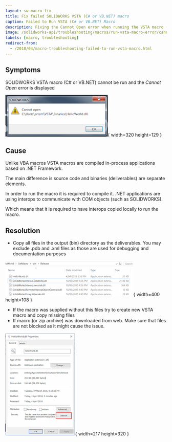 ```yaml
---
layout: sw-macro-fix
title: Fix failed SOLIDWORKS VSTA (C# or VB.NET) macro
caption: Failed to Run VSTA (C# or VB.NET) Macro
description: Fixing the Cannot Open error when running the VSTA macro (C# or VB.NET)
image: /solidworks-api/troubleshooting/macros/run-vsta-macro-error/cannot-open-vsta-macro.png
labels: [macro, troubleshooting]
redirect-from:
  - /2018/04/macro-troubleshooting-failed-to-run-vsta-macro.html
---
```

## Symptoms

SOLIDWORKS VSTA macro (C# or VB.NET) cannot be run and the *Cannot Open* error is displayed  

![Error displayed when running VSTA macro](cannot-open-vsta-macro.png){ width=320 height=129 }

## Cause

Unlike VBA macros VSTA macros are compiled in-process applications based on .NET Framework.

The main difference is source code and binaries (deliverables) are separate elements.

In order to run the macro it is required to compile it. .NET applications are using interops to communicate with COM objects (such as SOLIDWORKS).

Which means that it is required to have interops copied locally to run the macro.  

## Resolution

* Copy all files in the output (bin) directory as the deliverables. You may exclude .pdb and .xml files as those are used for debugging and documentation purposes

![List of binaries from the compiled VSTA macro](vsta-macro-binaries.png){ width=400 height=108 }

* If the macro was supplied without this files try to create new VSTA macro and copy missing files
* If macro (or zip archive) was downloaded from web. Make sure that files are not blocked as it might cause the issue.

![Option to unblock the dll file in Windows](unblock-dll.png){ width=217 height=320 }
